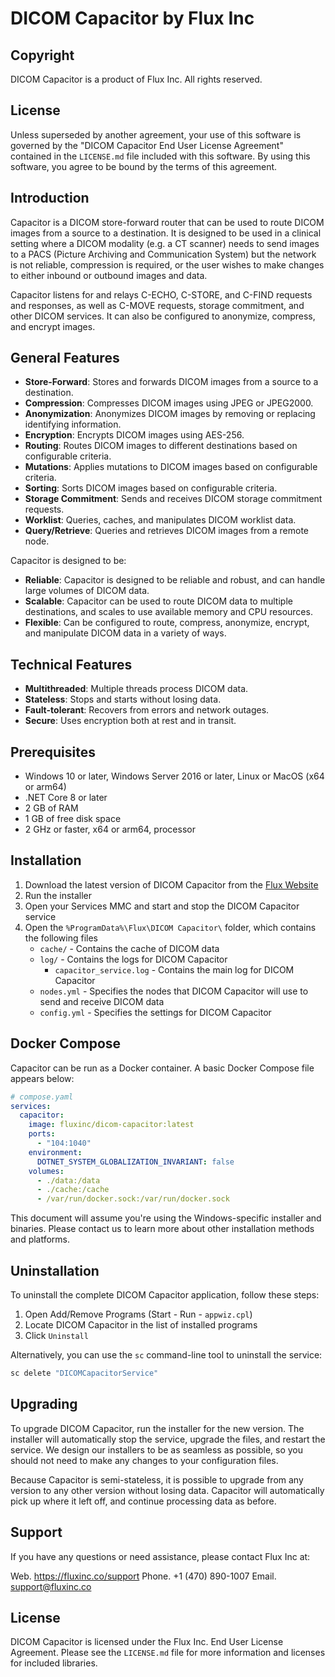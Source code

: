 # DICOM Capacitor by Flux Inc

## Copyright

DICOM Capacitor is a product of Flux Inc.  All rights reserved.

## License

Unless superseded by another agreement, your use of this software is governed by the "DICOM Capacitor End User License 
Agreement" contained in the  `LICENSE.md` file included with this software.  By using this software, you agree to be 
bound by the terms of this agreement.

## Introduction

Capacitor is a DICOM store-forward router that can be used to route DICOM images from a source to a destination.  It
is designed to be used in a clinical setting where a DICOM modality (e.g. a CT scanner) needs to send images to a
PACS (Picture Archiving and Communication System) but the network is not reliable, compression is required, or the user
wishes to make changes to either inbound or outbound images and data.

Capacitor listens for and relays C-ECHO, C-STORE, and C-FIND requests and responses, as well as C-MOVE requests,
storage commitment, and other DICOM services.  It can also be configured to anonymize, compress, and encrypt images.

## General Features

- **Store-Forward**: Stores and forwards DICOM images from a source to a destination.
- **Compression**: Compresses DICOM images using JPEG or JPEG2000.
- **Anonymization**: Anonymizes DICOM images by removing or replacing identifying information.
- **Encryption**: Encrypts DICOM images using AES-256.
- **Routing**: Routes DICOM images to different destinations based on configurable criteria.
- **Mutations**: Applies mutations to DICOM images based on configurable criteria.
- **Sorting**: Sorts DICOM images based on configurable criteria.
- **Storage Commitment**: Sends and receives DICOM storage commitment requests.
- **Worklist**: Queries, caches, and manipulates DICOM worklist data.
- **Query/Retrieve**: Queries and retrieves DICOM images from a remote node.

Capacitor is designed to be:

- **Reliable**: Capacitor is designed to be reliable and robust, and can handle large volumes of DICOM data.
- **Scalable**: Capacitor can be used to route DICOM data to multiple destinations, and scales to use available memory
     and CPU resources.
- **Flexible**: Can be configured to route, compress, anonymize, encrypt, and manipulate DICOM data in a
  variety of ways.

## Technical Features

- **Multithreaded**: Multiple threads process DICOM data.
- **Stateless**: Stops and starts without losing data.
- **Fault-tolerant**: Recovers from errors and network outages.
- **Secure**: Uses encryption both at rest and in transit.

## Prerequisites

- Windows 10 or later, Windows Server 2016 or later, Linux or MacOS (x64 or arm64)
- .NET Core 8 or later
- 2 GB of RAM
- 1 GB of free disk space
- 2 GHz or faster, x64 or arm64, processor

## Installation

1. Download the latest version of DICOM Capacitor from the [Flux Website](#)
2. Run the installer
3. Open your Services MMC and start and stop the DICOM Capacitor service
4. Open the `%ProgramData%\Flux\DICOM Capacitor\` folder, which contains the following files
    - `cache/` - Contains the cache of DICOM data
    - `log/` - Contains the logs for DICOM Capacitor
        - `capacitor_service.log` - Contains the main log for DICOM Capacitor
    - `nodes.yml` - Specifies the nodes that DICOM Capacitor will use to send and receive DICOM data
    - `config.yml` - Specifies the settings for DICOM Capacitor

## Docker Compose

Capacitor can be run as a Docker container. A basic Docker Compose file appears below:

```yaml
# compose.yaml
services:
  capacitor:
    image: fluxinc/dicom-capacitor:latest
    ports:
      - "104:1040"
    environment:
      DOTNET_SYSTEM_GLOBALIZATION_INVARIANT: false
    volumes:
      - ./data:/data
      - ./cache:/cache
      - /var/run/docker.sock:/var/run/docker.sock
```

This document will assume you're using the Windows-specific installer and binaries. Please contact us to learn more
about other installation methods and platforms.


## Uninstallation

To uninstall the complete DICOM Capacitor application, follow these steps:

1. Open Add/Remove Programs (Start - Run - `appwiz.cpl`)
2. Locate DICOM Capacitor in the list of installed programs
3. Click `Uninstall`

Alternatively, you can use the `sc` command-line tool to uninstall the service:

```cmd
sc delete "DICOMCapacitorService"
```

## Upgrading

To upgrade DICOM Capacitor, run the installer for the new version.  The installer will automatically stop the service,
upgrade the files, and restart the service.  We design our installers to be as seamless as possible, so you should
not need to make any changes to your configuration files.

Because Capacitor is semi-stateless, it is possible to upgrade from any version to any other version without losing
data.  Capacitor will automatically pick up where it left off, and continue processing data as before.

## Support

If you have any questions or need assistance, please contact Flux Inc at:

Web. https://fluxinc.co/support
Phone. +1 (470) 890-1007
Email. support@fluxinc.co

## License

DICOM Capacitor is licensed under the Flux Inc. End User License Agreement.
Please see the `LICENSE.md` file for more information and licenses for included libraries.
